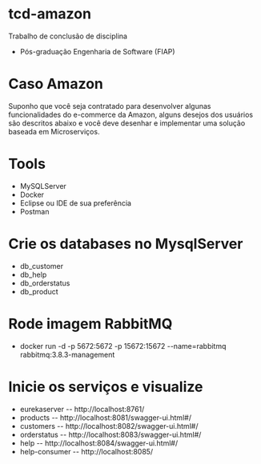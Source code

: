 # tcd-amazon
Trabalho de conclusão de disciplina
* Pós-graduação Engenharia de Software (FIAP)

# Caso Amazon
Suponho que você seja contratado para desenvolver algunas funcionalidades do e-commerce da
Amazon, alguns desejos dos usuários são descritos abaixo e você deve desenhar e implementar uma
solução baseada em Microserviços.

# Tools
* MySQLServer
* Docker
* Eclipse ou IDE de sua preferência
* Postman

# Crie os databases no MysqlServer
* db_customer
* db_help
* db_orderstatus
* db_product

# Rode imagem RabbitMQ
* docker run -d -p 5672:5672 -p 15672:15672 --name=rabbitmq rabbitmq:3.8.3-management

# Inicie os serviços e visualize
* eurekaserver  -- http://localhost:8761/
* products      -- http://localhost:8081/swagger-ui.html#/
* customers     -- http://localhost:8082/swagger-ui.html#/
* orderstatus   -- http://localhost:8083/swagger-ui.html#/
* help          -- http://localhost:8084/swagger-ui.html#/
* help-consumer -- http://localhost:8085/
